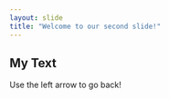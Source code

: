 ```yaml
---
layout: slide
title: "Welcome to our second slide!"
---
```

## My Text
Use the left arrow to go back!
